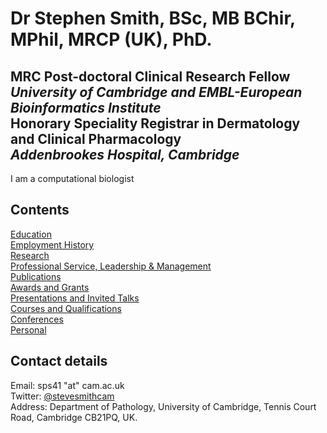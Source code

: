 # Dr Stephen Smith, BSc, MB BChir, MPhil, MRCP (UK), PhD.  
**MRC Post-doctoral Clinical Research Fellow**  
*University of Cambridge and EMBL-European Bioinformatics Institute*  
**Honorary Speciality Registrar in Dermatology and Clinical Pharmacology**  
*Addenbrookes Hospital, Cambridge*
---
I am a computational biologist

## Contents

[Education](/Education.md/)  
[Employment History](/Employment.md/)  
[Research](/Research.md/)  
[Professional Service, Leadership & Management](/Professional.md/)  
[Publications](/Publications.md/)  
[Awards and Grants](/Awards.md/)  
[Presentations and Invited Talks](/Presentations.md/)  
[Courses and Qualifications](/Courses.md/)  
[Conferences](/Conferences.md/)  
[Personal](/Personal.md/)  

## Contact details

Email: sps41 "at" cam.ac.uk   
Twitter: [@stevesmithcam](https://twitter.com/stevesmithcam)  
Address: Department of Pathology, University of Cambridge, Tennis Court Road, Cambridge CB21PQ, UK.  
